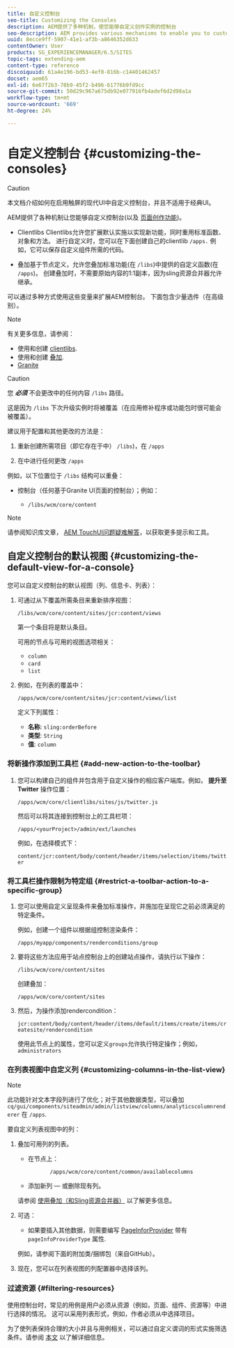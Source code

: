 ```yaml
---
title: 自定义控制台
seo-title: Customizing the Consoles
description: AEM提供了多种机制，使您能够自定义创作实例的控制台
seo-description: AEM provides various mechanisms to enable you to customize the consoles of your authoring instance
uuid: 8ecce9ff-5907-41e1-af3b-a8646352d633
contentOwner: User
products: SG_EXPERIENCEMANAGER/6.5/SITES
topic-tags: extending-aem
content-type: reference
discoiquuid: 61a4e196-bd53-4ef0-816b-c14401462457
docset: aem65
exl-id: 6e67f2b3-78b9-45f2-b496-61776b9fd9cc
source-git-commit: 50d29c967a675db92e077916fb4adef6d2d98a1a
workflow-type: tm+mt
source-wordcount: '669'
ht-degree: 24%

---
```


# 自定义控制台 {#customizing-the-consoles}

>[!CAUTION]
>
>本文档介绍如何在启用触屏的现代UI中自定义控制台，并且不适用于经典UI。

AEM提供了各种机制让您能够自定义控制台(以及 [页面创作功能](/help/sites-developing/customizing-page-authoring-touch.md))。

* Clientlibs Clientlibs允许您扩展默认实施以实现新功能，同时重用标准函数、对象和方法。 进行自定义时，您可以在下面创建自己的clientlib `/apps.` 例如，它可以保存自定义组件所需的代码。

* 叠加基于节点定义，允许您叠加标准功能(在 `/libs`)中提供的自定义函数(在 `/apps`)。 创建叠加时，不需要原始内容的1:1副本，因为sling资源合并器允许继承。

可以通过多种方式使用这些变量来扩展AEM控制台。 下面包含少量选件（在高级别）。

>[!NOTE]
>
>有关更多信息，请参阅：
>
>* 使用和创建 [clientlibs](/help/sites-developing/clientlibs.md).
>* 使用和创建 [叠加](/help/sites-developing/overlays.md).
>* [Granite](https://helpx.adobe.com/experience-manager/6-5/sites/developing/using/reference-materials/granite-ui/api/index.html)
>


>[!CAUTION]
>
>您 ***必须*** 不会更改中的任何内容 `/libs` 路径。
>
>这是因为 `/libs` 下次升级实例时将被覆盖（在应用修补程序或功能包时很可能会被覆盖）。
>
>建议用于配置和其他更改的方法是：
>
>1. 重新创建所需项目（即它存在于中） `/libs`)，在 `/apps`
>
>1. 在中进行任何更改 `/apps`
>

例如，以下位置位于 `/libs` 结构可以重叠：

* 控制台（任何基于Granite UI页面的控制台）；例如：

   * `/libs/wcm/core/content`

>[!NOTE]
>
>请参阅知识库文章， [AEM TouchUI问题疑难解答](https://helpx.adobe.com/experience-manager/kb/troubleshooting-aem-touchui-issues.html)，以获取更多提示和工具。

## 自定义控制台的默认视图 {#customizing-the-default-view-for-a-console}

您可以自定义控制台的默认视图（列、信息卡、列表）：

1. 可通过从下覆盖所需条目来重新排序视图：

   `/libs/wcm/core/content/sites/jcr:content/views`

   第一个条目将是默认条目。

   可用的节点与可用的视图选项相关：

   * `column`
   * `card`
   * `list`

1. 例如，在列表的覆盖中：

   `/apps/wcm/core/content/sites/jcr:content/views/list`

   定义下列属性：

   * **名称**: `sling:orderBefore`
   * **类型**: `String`
   * **值**: `column`

### 将新操作添加到工具栏 {#add-new-action-to-the-toolbar}

1. 您可以构建自己的组件并包含用于自定义操作的相应客户端库。例如， **提升至Twitter** 操作位置：

   `/apps/wcm/core/clientlibs/sites/js/twitter.js`

   然后可以将其连接到控制台上的工具栏项：

   `/apps/<yourProject>/admin/ext/launches`

   例如，在选择模式下：

   `content/jcr:content/body/content/header/items/selection/items/twitter`

### 将工具栏操作限制为特定组 {#restrict-a-toolbar-action-to-a-specific-group}

1. 您可以使用自定义呈现条件来叠加标准操作，并施加在呈现它之前必须满足的特定条件。

   例如，创建一个组件以根据组控制渲染条件：

   `/apps/myapp/components/renderconditions/group`

1. 要将这些方法应用于站点控制台上的创建站点操作，请执行以下操作：

   `/libs/wcm/core/content/sites`

   创建叠加：

   `/apps/wcm/core/content/sites`

1. 然后，为操作添加rendercondition：

   `jcr:content/body/content/header/items/default/items/create/items/createsite/rendercondition`

   使用此节点上的属性，您可以定义`groups`允许执行特定操作；例如，`administrators`

### 在列表视图中自定义列 {#customizing-columns-in-the-list-view}

>[!NOTE]
>
>此功能针对文本字段列进行了优化；对于其他数据类型，可以叠加 `cq/gui/components/siteadmin/admin/listview/columns/analyticscolumnrenderer` 在 `/apps`.

要自定义列表视图中的列：

1. 叠加可用列的列表。

   * 在节点上：

     ```
            /apps/wcm/core/content/common/availablecolumns
     ```

   * 添加新列 — 或删除现有列。

   请参阅 [使用叠加（和Sling资源合并器）](/help/sites-developing/overlays.md) 以了解更多信息。

1. 可选：

   * 如果要插入其他数据，则需要编写 [PageInforProvider](https://helpx.adobe.com/experience-manager/6-5/sites/developing/using/reference-materials/javadoc/com/day/cq/wcm/api/PageInfoProvider.html) 带有
     `pageInfoProviderType` 属性.

   例如，请参阅下面的附加类/捆绑包（来自GitHub）。

1. 现在，您可以在列表视图的列配置器中选择该列。

### 过滤资源 {#filtering-resources}

使用控制台时，常见的用例是用户必须从资源（例如，页面、组件、资源等）中进行选择的情况。 这可以采用列表形式，例如，作者必须从中选择项目。

为了使列表保持合理的大小并且与用例相关，可以通过自定义谓词的形式实施筛选条件。请参阅 [本文](/help/sites-developing/customizing-page-authoring-touch.md#filtering-resources) 以了解详细信息。
